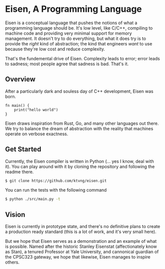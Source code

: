 # Eisen, A Programming Language
Eisen is a conceptual language that pushes the notions of what a programming language should be. It's low level, like C/C++, compiling to machine code and providing very minimal support for memory management. It doesn't try to do everything, but what it does try is to provide the _right_ kind of abstraction; the kind that engineers _want_ to use because they're low cost and reduce complexity.

That's the fundemental drive of Eisen. Complexity leads to error; error leads to sadness; most people agree that sadness is bad. That's it.

## Overview
After a particularly dark and souless day of C++ development, Eisen was born.

```eisen
fn main() {
    print("hello world")
}
```

Eisen draws inspiration from Rust, Go, and many other languages out there. We try to balance the dream of abstraction with the reality that machines operate on verbose exactness. 

## Get Started
Currently, the Eisen compiler is written in Python (... yes I know, deal with it). You can play around with it by cloning the repository and following the readme there.
```sh
$ git clone https://github.com/ktvng/eisen.git
```

You can run the tests with the following command
```sh
$ python ./src/main.py -t
```

## Vision
Eisen is currently in prototype state, and there's no definitive plans to create a production ready standard (this is a lot of work, and it's very small here). 

But we hope that Eisen serves as a demonstration and an example of what is possible. Named after the historic Stanley Eisenstat (affectionately know as Stan), a tenured Professor at Yale University, and cannonical guardian of the CPSC323 gateway, we hope that likewise, Eisen manages to inspire others.

